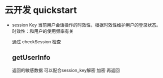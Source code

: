 # 云开发 quickstart

- session Key
  当前用户会话操作的时效性，根据时效性维护用户的登录状态。
  时效性：和用户的使用频率有关 

  通过 checkSession 检查

  ## getUserInfo
   返回的敏感数据  可以配合session_key解密
   加密 再返回